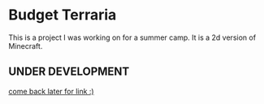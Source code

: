 # Budget Terraria
This is a project I was working on for a summer camp. It is a 2d version of Minecraft.
## **UNDER DEVELOPMENT**
[come back later for link :)](about:blank)
